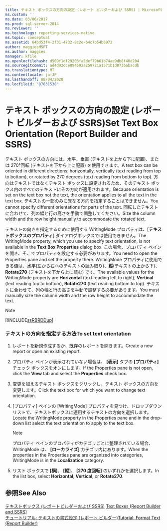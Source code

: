 ```yaml
---
title: テキスト ボックスの方向の設定 (レポート ビルダーおよび SSRS) | Microsoft Docs
ms.custom: ''
ms.date: 03/06/2017
ms.prod: sql-server-2014
ms.reviewer: ''
ms.technology: reporting-services-native
ms.topic: conceptual
ms.assetid: 64bd53f4-2f31-4732-8c2e-64c7b54b6972
author: maggiesMSFT
ms.author: maggies
manager: kfile
ms.openlocfilehash: d509f1df29203fa5def79b61b74ae9db8f40d204
ms.sourcegitcommit: ad4d92dce894592a259721a1571b1d8736abacdb
ms.translationtype: MT
ms.contentlocale: ja-JP
ms.lasthandoff: 08/04/2020
ms.locfileid: "87631538"
---
```

# <a name="set-text-box-orientation-report-builder-and-ssrs"></a><span data-ttu-id="2812f-102">テキスト ボックスの方向の設定 (レポート ビルダーおよび SSRS)</span><span class="sxs-lookup"><span data-stu-id="2812f-102">Set Text Box Orientation (Report Builder and SSRS)</span></span>
  <span data-ttu-id="2812f-103">テキスト ボックスの方向には、水平、垂直 (テキストを上から下に配置)、または 270°回転 (テキストを下から上に配置) を使用できます。</span><span class="sxs-lookup"><span data-stu-id="2812f-103">A text box can be oriented in different directions: horizontally, vertically (text reading from top to bottom), or rotated by 270 degrees (text reading from bottom to top).</span></span> <span data-ttu-id="2812f-104">方向はテキストではなくテキスト ボックスに設定されるため、そのテキスト ボックス内のすべてのテキストにその方向が適用されます。</span><span class="sxs-lookup"><span data-stu-id="2812f-104">Because orientation is set on the text box not the text, the orientation applies to all the text in the text box.</span></span> <span data-ttu-id="2812f-105">テキストの一部のみに異なる方向を指定することはできません。</span><span class="sxs-lookup"><span data-stu-id="2812f-105">You cannot specify different orientations for parts of the text.</span></span> <span data-ttu-id="2812f-106">回転したテキストに合わせて、列の幅と行の高さを手動で調整してください。</span><span class="sxs-lookup"><span data-stu-id="2812f-106">Size the column width and the row height manually to accommodate the rotated text.</span></span>  
  
 <span data-ttu-id="2812f-107">テキストの向きを指定するために使用する WritingMode プロパティは、[**テキストボックスのプロパティ**] ダイアログボックスでは使用できません。</span><span class="sxs-lookup"><span data-stu-id="2812f-107">The WritingMode property, which you use to specify text orientation, is not available in the **Text Box Properties** dialog box.</span></span> <span data-ttu-id="2812f-108">この場合、プロパティ ペインを開き、そこでプロパティを設定する必要があります。</span><span class="sxs-lookup"><span data-stu-id="2812f-108">You need to open the Properties pane and set the property there.</span></span> <span data-ttu-id="2812f-109">WritingMode プロパティに使用できる値は、**水平**(左から右へのテキストの読み取り)、**縦**(テキストの上から下)、 **Rotate270** (テキストを下から上に読む) です。</span><span class="sxs-lookup"><span data-stu-id="2812f-109">The available values for the WritingMode property are **Horizontal** (text reading left to right), **Vertical** (text reading top to bottom), **Rotate270** (text reading bottom to top).</span></span> <span data-ttu-id="2812f-110">テキストに合わせて、列の幅と行の高さを手動で調整する必要があります。</span><span class="sxs-lookup"><span data-stu-id="2812f-110">You must manually size the column width and the row height to accommodate the text.</span></span>  
  
> [!NOTE]  
>  [!INCLUDE[ssRBRDDup](../../includes/ssrbrddup-md.md)]  
  
### <a name="to-set-text-orientation"></a><span data-ttu-id="2812f-111">テキストの方向を指定する方法</span><span class="sxs-lookup"><span data-stu-id="2812f-111">To set text orientation</span></span>  
  
1.  <span data-ttu-id="2812f-112">レポートを新規作成するか、既存のレポートを開きます。</span><span class="sxs-lookup"><span data-stu-id="2812f-112">Create a new report or open an existing report.</span></span>  
  
2.  <span data-ttu-id="2812f-113">プロパティ ペインが表示されていない場合は、 **[表示]** タブの **[プロパティ]** チェック ボックスをオンにします。</span><span class="sxs-lookup"><span data-stu-id="2812f-113">If the Properties pane is not open, click the **View** tab and select the **Properties** check box.</span></span>  
  
3.  <span data-ttu-id="2812f-114">変更を加えるテキスト ボックスをクリックし、テキスト ボックスの方向を変更します。</span><span class="sxs-lookup"><span data-stu-id="2812f-114">Click the text box for which you want to change text orientation.</span></span>  
  
4.  <span data-ttu-id="2812f-115">[プロパティ] ペインの [WritingMode] プロパティを見つけ、ドロップダウンリストで、テキストボックスに適用するテキストの方向を選択します。</span><span class="sxs-lookup"><span data-stu-id="2812f-115">Locate the WritingMode property in the Properties pane and in the drop-down list select the text orientation to apply to the text box.</span></span>  
  
    > [!NOTE]  
    >  <span data-ttu-id="2812f-116">プロパティ ペインのプロパティがカテゴリごとに整理されている場合、WritingMode は、 **[ローカライズ]** カテゴリ内にあります。</span><span class="sxs-lookup"><span data-stu-id="2812f-116">When the properties in the Properties pane are organized into categories, WritingMode is in the **Localization** category.</span></span>  
  
5.  <span data-ttu-id="2812f-117">リスト ボックスで **[横]**、 **[縦]**、 **[270 度回転]** のいずれかを選択します。</span><span class="sxs-lookup"><span data-stu-id="2812f-117">In the list box, select **Horizontal**, **Vertical**, or **Rotate270**.</span></span>  
  
## <a name="see-also"></a><span data-ttu-id="2812f-118">参照</span><span class="sxs-lookup"><span data-stu-id="2812f-118">See Also</span></span>  
 <span data-ttu-id="2812f-119">[テキストボックス &#40;レポートビルダーおよび SSRS&#41;](text-boxes-report-builder-and-ssrs.md) </span><span class="sxs-lookup"><span data-stu-id="2812f-119">[Text Boxes &#40;Report Builder and SSRS&#41;](text-boxes-report-builder-and-ssrs.md) </span></span>  
 [<span data-ttu-id="2812f-120">チュートリアル: テキストの書式設定 &#40;レポート ビルダー&#41;</span><span class="sxs-lookup"><span data-stu-id="2812f-120">Tutorial: Format Text &#40;Report Builder&#41;</span></span>](../tutorial-format-text-report-builder.md)  
  
  
